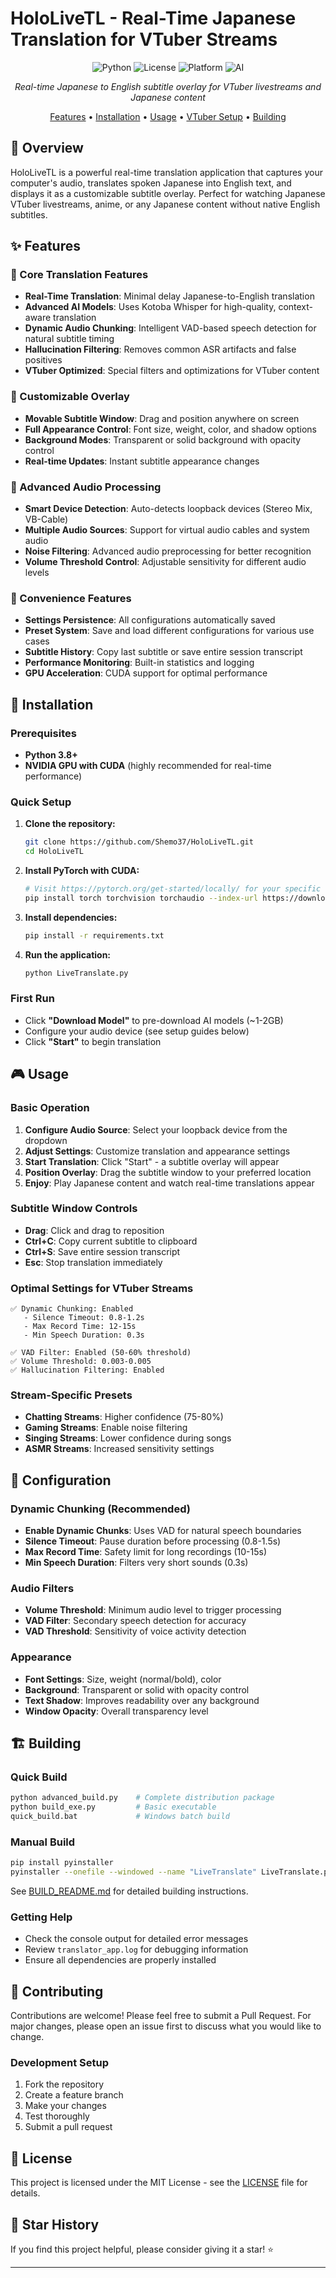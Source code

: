 #  HoloLiveTL - Real-Time Japanese Translation for VTuber Streams

<div align="center">

![Python](https://img.shields.io/badge/python-v3.8+-blue.svg)
![License](https://img.shields.io/badge/license-MIT-green.svg)
![Platform](https://img.shields.io/badge/platform-Windows-lightgrey.svg)
![AI](https://img.shields.io/badge/AI-Whisper%20%2B%20VAD-orange.svg)

*Real-time Japanese to English subtitle overlay for VTuber livestreams and Japanese content*

[Features](#-features) • [Installation](#-installation) • [Usage](#-usage) • [VTuber Setup](#-vtuber-setup-guide) • [Building](#-building)

</div>

## 🌟 Overview

HoloLiveTL is a powerful real-time translation application that captures your computer's audio, translates spoken Japanese into English text, and displays it as a customizable subtitle overlay. Perfect for watching Japanese VTuber livestreams, anime, or any Japanese content without native English subtitles.


## ✨ Features

### 🎯 Core Translation Features
- **Real-Time Translation**: Minimal delay Japanese-to-English translation
- **Advanced AI Models**: Uses Kotoba Whisper for high-quality, context-aware translation
- **Dynamic Audio Chunking**: Intelligent VAD-based speech detection for natural subtitle timing
- **Hallucination Filtering**: Removes common ASR artifacts and false positives
- **VTuber Optimized**: Special filters and optimizations for VTuber content

### 🎨 Customizable Overlay
- **Movable Subtitle Window**: Drag and position anywhere on screen
- **Full Appearance Control**: Font size, weight, color, and shadow options
- **Background Modes**: Transparent or solid background with opacity control
- **Real-time Updates**: Instant subtitle appearance changes

### 🔧 Advanced Audio Processing
- **Smart Device Detection**: Auto-detects loopback devices (Stereo Mix, VB-Cable)
- **Multiple Audio Sources**: Support for virtual audio cables and system audio
- **Noise Filtering**: Advanced audio preprocessing for better recognition
- **Volume Threshold Control**: Adjustable sensitivity for different audio levels

### 💾 Convenience Features
- **Settings Persistence**: All configurations automatically saved
- **Preset System**: Save and load different configurations for various use cases
- **Subtitle History**: Copy last subtitle or save entire session transcript
- **Performance Monitoring**: Built-in statistics and logging
- **GPU Acceleration**: CUDA support for optimal performance

## 🚀 Installation

### Prerequisites
- **Python 3.8+**
- **NVIDIA GPU with CUDA** (highly recommended for real-time performance)

### Quick Setup

1. **Clone the repository:**
   ```bash
   git clone https://github.com/Shemo37/HoloLiveTL.git
   cd HoloLiveTL
   ```

2. **Install PyTorch with CUDA:**
   ```bash
   # Visit https://pytorch.org/get-started/locally/ for your specific CUDA version
   pip install torch torchvision torchaudio --index-url https://download.pytorch.org/whl/cu118
   ```

3. **Install dependencies:**
   ```bash
   pip install -r requirements.txt
   ```

4. **Run the application:**
   ```bash
   python LiveTranslate.py
   ```

### First Run
- Click **"Download Model"** to pre-download AI models (~1-2GB)
- Configure your audio device (see setup guides below)
- Click **"Start"** to begin translation

## 🎮 Usage

### Basic Operation
1. **Configure Audio Source**: Select your loopback device from the dropdown
2. **Adjust Settings**: Customize translation and appearance settings
3. **Start Translation**: Click "Start" - a subtitle overlay will appear
4. **Position Overlay**: Drag the subtitle window to your preferred location
5. **Enjoy**: Play Japanese content and watch real-time translations appear

### Subtitle Window Controls
- **Drag**: Click and drag to reposition
- **Ctrl+C**: Copy current subtitle to clipboard
- **Ctrl+S**: Save entire session transcript
- **Esc**: Stop translation immediately


### Optimal Settings for VTuber Streams

```
✅ Dynamic Chunking: Enabled
   - Silence Timeout: 0.8-1.2s
   - Max Record Time: 12-15s
   - Min Speech Duration: 0.3s

✅ VAD Filter: Enabled (50-60% threshold)
✅ Volume Threshold: 0.003-0.005
✅ Hallucination Filtering: Enabled
```

### Stream-Specific Presets
- **Chatting Streams**: Higher confidence (75-80%)
- **Gaming Streams**: Enable noise filtering
- **Singing Streams**: Lower confidence during songs
- **ASMR Streams**: Increased sensitivity settings

## 🔧 Configuration

### Dynamic Chunking (Recommended)
- **Enable Dynamic Chunks**: Uses VAD for natural speech boundaries
- **Silence Timeout**: Pause duration before processing (0.8-1.5s)
- **Max Record Time**: Safety limit for long recordings (10-15s)
- **Min Speech Duration**: Filters very short sounds (0.3s)

### Audio Filters
- **Volume Threshold**: Minimum audio level to trigger processing
- **VAD Filter**: Secondary speech detection for accuracy
- **VAD Threshold**: Sensitivity of voice activity detection

### Appearance
- **Font Settings**: Size, weight (normal/bold), color
- **Background**: Transparent or solid with opacity control
- **Text Shadow**: Improves readability over any background
- **Window Opacity**: Overall transparency level


## 🏗️ Building

### Quick Build
```bash
python advanced_build.py    # Complete distribution package
python build_exe.py         # Basic executable
quick_build.bat             # Windows batch build
```

### Manual Build
```bash
pip install pyinstaller
pyinstaller --onefile --windowed --name "LiveTranslate" LiveTranslate.py
```

See [BUILD_README.md](BUILD_README.md) for detailed building instructions.



### Getting Help
- Check the console output for detailed error messages
- Review `translator_app.log` for debugging information
- Ensure all dependencies are properly installed

## 🤝 Contributing

Contributions are welcome! Please feel free to submit a Pull Request. For major changes, please open an issue first to discuss what you would like to change.

### Development Setup
1. Fork the repository
2. Create a feature branch
3. Make your changes
4. Test thoroughly
5. Submit a pull request

## 📄 License

This project is licensed under the MIT License - see the [LICENSE](LICENSE) file for details.


## 🌟 Star History

If you find this project helpful, please consider giving it a star! ⭐

---
